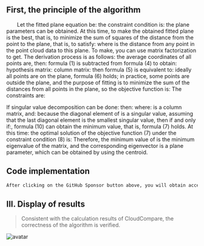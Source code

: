 ##  First, the principle of the algorithm 

  Let the fitted plane equation be: the constraint condition is: the plane parameters can be obtained. At this time, to make the obtained fitted plane is the best, that is, to minimize the sum of squares of the distance from the point to the plane, that is, to satisfy: where is the distance from any point in the point cloud data to this plane. To make, you can use matrix factorization to get. The derivation process is as follows: the average coordinates of all points are, then: formula (1) is subtracted from formula (4) to obtain: hypothesis matrix: column matrix: then formula (5) is equivalent to: ideally all points are on the plane, formula (6) holds; in practice, some points are outside the plane, and the purpose of fitting is to minimize the sum of the distances from all points in the plane, so the objective function is: The constraints are: 

 If singular value decomposition can be done: then: where: is a column matrix, and: because the diagonal element of is a singular value, assuming that the last diagonal element is the smallest singular value, then if and only if:, formula (10) can obtain the minimum value, that is, formula (7) holds. At this time: the optimal solution of the objective function (7) under the constraint condition (8) is: Therefore, the minimum value of is the minimum eigenvalue of the matrix, and the corresponding eigenvector is a plane parameter, which can be obtained by using the centroid. 

##  Code implementation 

 ```python  
After clicking on the GitHub Sponsor button above, you will obtain access permissions to my private code repository ( https://github.com/slowlon/my_code_bar ) to view this blog code. By searching the code number of this blog, you can find the code you need, code number is: 2024020309574599924
 ```  
##  III. Display of results 

>  Consistent with the calculation results of CloudCompare, the correctness of the algorithm is verified. 

![avatar]( 5452f40653b549d69b6c89b2fa7545be.png) 

